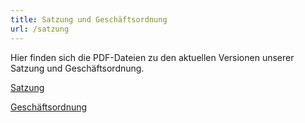 ```yaml
---
title: Satzung und Geschäftsordnung
url: /satzung
---
```


Hier finden sich die PDF-Dateien zu den aktuellen Versionen unserer Satzung und Geschäftsordnung.

[Satzung](/files/satzung-stand-07-2017.pdf)

[Geschäftsordnung](/files/geschäftsordnung-stand-2023.pdf)
